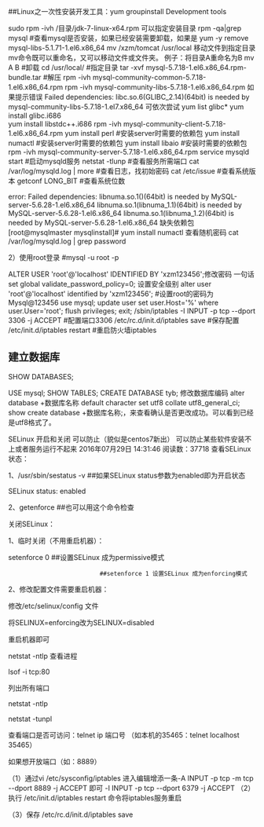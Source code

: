 ##Linux之一次性安装开发工具：yum groupinstall Development tools 

sudo rpm -ivh /目录/jdk-7-linux-x64.rpm 可以指定安装目录
rpm -qa|grep mysql #查看mysql是否安装，如果已经安装需要卸载，如果是
yum -y remove mysql-libs-5.1.71-1.el6.x86_64 
mv /xzm/tomcat  /usr/local 移动文件到指定目录
mv命令既可以重命名，又可以移动文件或文件夹。
例子：将目录A重命名为B
mv A B
 #卸载
cd /usr/local/ #指定目录
tar -xvf mysql-5.7.18-1.el6.x86_64.rpm-bundle.tar
 #解压
rpm -ivh mysql-community-common-5.7.18-1.el6.x86_64.rpm
rpm -ivh mysql-community-libs-5.7.18-1.el6.x86_64.rpm
如果提示错误
Failed dependencies:
	libc.so.6(GLIBC_2.14)(64bit) is needed by mysql-community-libs-5.7.18-1.el7.x86_64
可依次尝试 yum list glibc*
          yum install glibc.i686  
          yum install libstdc++.i686
rpm -ivh mysql-community-client-5.7.18-1.el6.x86_64.rpm
yum install perl #安装server时需要的依赖包
yum install numactl #安装server时需要的依赖包
yum install libaio #安装时需要的依赖包
rpm -ivh mysql-community-server-5.7.18-1.el6.x86_64.rpm
service mysqld start #启动mysqld服务
netstat -tlunp #查看服务所需端口
cat /var/log/mysqld.log | more #查看日志，找初始密码
cat /etc/issue #查看系统版本
getconf LONG_BIT #查看系统位数

error: Failed dependencies:
        libnuma.so.1()(64bit) is needed by MySQL-server-5.6.28-1.el6.x86_64
        libnuma.so.1(libnuma_1.1)(64bit) is needed by MySQL-server-5.6.28-1.el6.x86_64
        libnuma.so.1(libnuma_1.2)(64bit) is needed by MySQL-server-5.6.28-1.el6.x86_64
缺失依赖包
[root@mysqlmaster mysqlinstall]# yum install numactl
查看随机密码
cat /var/log/mysqld.log | grep password

2）使用root登录
#mysql -u root -p

ALTER USER 'root'@'localhost' IDENTIFIED BY 'xzm123456';修改密码 一句话
set global validate_password_policy=0; 设置安全级别
alter user 'root'@'localhost' identified by 'xzm123456'; #设置root的密码为Mysql@123456
use mysql;
update user set user.Host='%' where user.User='root';
flush privileges;
exit;
/sbin/iptables -I INPUT -p tcp --dport 3306 -j ACCEPT #配置端口3306
/etc/rc.d/init.d/iptables save #保存配置
/etc/init.d/iptables restart #重启防火墙iptables


## 建立数据库
SHOW DATABASES;

USE mysql;
SHOW TABLES;
CREATE DATABASE tyb;
修改数据库编码
alter database +数据库名称  default character set utf8 collate utf8_general_ci;
 show create database +数据库名称;，来查看确认是否更改成功。可以看到已经是utf8格式了。





SELinux 开启和关闭 可以防止（貌似是centos7新出） 可以防止某些软件安装不上或者服务运行不起来
2016年07月29日 14:31:46
阅读数：37718
查看SELinux状态：

1、/usr/sbin/sestatus -v      ##如果SELinux status参数为enabled即为开启状态

SELinux status:                 enabled

2、getenforce                 ##也可以用这个命令检查

关闭SELinux：

1、临时关闭（不用重启机器）：

setenforce 0                  ##设置SELinux 成为permissive模式

                              ##setenforce 1 设置SELinux 成为enforcing模式

2、修改配置文件需要重启机器：

修改/etc/selinux/config 文件

将SELINUX=enforcing改为SELINUX=disabled

重启机器即可

netstat -ntlp 查看进程
 
lsof -i tcp:80
 
列出所有端口
 
netstat -ntlp

netstat -tunpl

查看端口是否可访问：telnet ip 端口号 
（如本机的35465：telnet localhost 35465）

如果想开放端口（如：8889）

（1）通过vi /etc/sysconfig/iptables 进入编辑增添一条-A INPUT -p tcp -m tcp --dport 8889 -j ACCEPT 即可
 -I INPUT -p tcp --dport 6379  -j ACCEPT 
（2）执行 /etc/init.d/iptables restart 命令将iptables服务重启

（3）保存 /etc/rc.d/init.d/iptables save